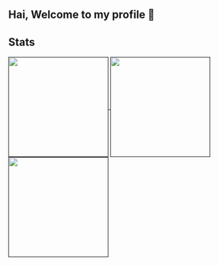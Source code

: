 ## Hai, Welcome to my profile 👋

## Stats
<a href="">
  <img height=200 align="center" src="https://github-readme-stats.vercel.app/api?username=gnotnek&show_icons=true&theme=gotham&include_all_commits=true&count_private=true">
  <img height=200 align="center" src="https://github-readme-stats.vercel.app/api/top-langs/?username=gnotnek&layout=donut-vertical&theme=gotham)](https://github.com/gnotnek">
  <img height=200 align="center" src="https://github-readme-stats.vercel.app/api/wakatime?username=gnotnek&theme=gotham">
</a>
